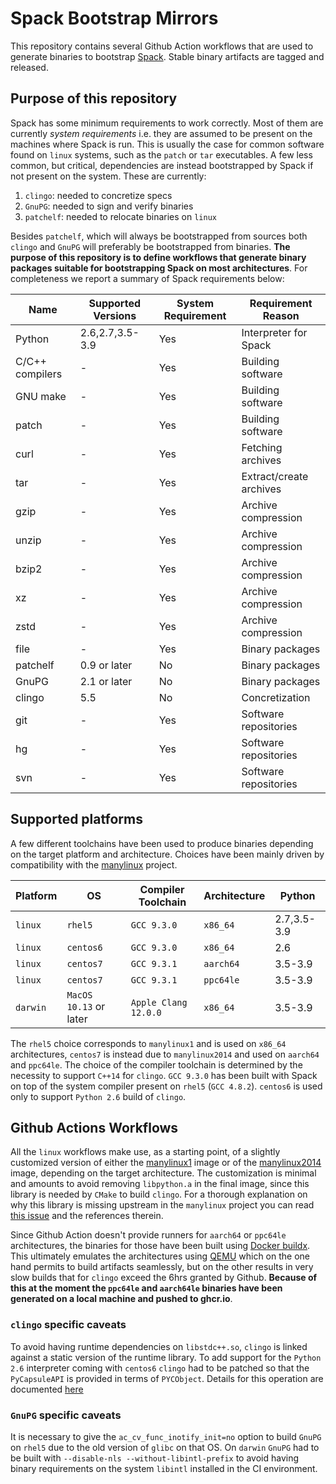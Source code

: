 # Spack Bootstrap Mirrors

This repository contains several Github Action workflows that are used
to generate binaries to bootstrap
[Spack](https://github.com/spack/spack).
Stable binary artifacts are tagged and released.

## Purpose of this repository

Spack has some minimum requirements to work correctly. Most of them are
currently _system requirements_ i.e. they are assumed to be present on
the machines where Spack is run. 
This is usually the case for common software found on `linux` systems,
such as the `patch` or `tar` executables.
A few less common, but critical, dependencies are
instead bootstrapped by Spack if not present on the system.
These are currently:

1. `clingo`: needed to concretize specs
2. `GnuPG`: needed to sign and verify binaries
3. `patchelf`: needed to relocate binaries on `linux`

Besides `patchelf`, which will always be bootstrapped from sources both
`clingo` and `GnuPG` will preferably be bootstrapped from binaries.
**The purpose of this repository is to define workflows that generate
binary packages suitable for bootstrapping Spack on most architectures**.
For completeness we report a summary of Spack requirements below:

Name | Supported Versions | System Requirement | Requirement Reason
--- | -------------------|---------------------|--------------------
Python | 2.6,2.7,3.5-3.9 | Yes | Interpreter for Spack
C/C++ compilers | - | Yes | Building software
GNU make | - | Yes | Building software
patch | - | Yes | Building software
curl | - | Yes | Fetching archives
tar   | - | Yes | Extract/create archives
gzip  | - | Yes | Archive compression
unzip | - | Yes | Archive compression
bzip2 | - | Yes | Archive compression
xz   | - | Yes | Archive compression
zstd  | - | Yes | Archive compression
file  | - |  Yes | Binary packages
patchelf  | 0.9 or later |  No | Binary packages
GnuPG  | 2.1 or later | No | Binary packages
clingo | 5.5 | No | Concretization
git | - | Yes | Software repositories
hg | - | Yes | Software repositories
svn | - | Yes | Software repositories

## Supported platforms

A few different toolchains have been used to produce binaries depending
on the target platform and architecture. Choices have been mainly driven
by compatibility with the [manylinux](https://github.com/pypa/manylinux) project.

Platform | OS | Compiler Toolchain | Architecture | Python
---------|----|--------------------|--------------|-------
`linux` | `rhel5` | `GCC 9.3.0`| `x86_64` | 2.7,3.5-3.9
`linux` | `centos6` | `GCC 9.3.0`| `x86_64` | 2.6
`linux` | `centos7` | `GCC 9.3.1`| `aarch64` | 3.5-3.9
`linux` | `centos7` | `GCC 9.3.1`| `ppc64le` | 3.5-3.9
`darwin`| `MacOS 10.13` or later | `Apple Clang 12.0.0` | `x86_64` | 3.5-3.9

The `rhel5` choice corresponds to `manylinux1` and is used on
`x86_64` architectures, `centos7` is instead due to `manylinux2014`
and used on `aarch64` and `ppc64le`.
The choice of the compiler toolchain is determined
by the necessity to support `C++14` for `clingo`. `GCC 9.3.0` has
been built with Spack on top of the system compiler present on
`rhel5` (`GCC 4.8.2`). `centos6` is used only to support `Python 2.6`
build of `clingo`.

## Github Actions Workflows

All the `linux` workflows make use, as a starting point, of a
slightly customized version of either the
[manylinux1](https://github.com/alalazo/manylinux/tree/manylinux1)
image or of the
[manylinux2014](https://github.com/alalazo/manylinux/tree/master) image, depending on the target architecture. The customization is minimal
and amounts to avoid removing `libpython.a` in the final image, since
this library is needed by `CMake` to build `clingo`. For a thorough
explanation on why this library is missing upstream in the `manylinux`
project you can read [this issue](https://github.com/pypa/manylinux/issues/255) and the references therein.

Since Github Action doesn't provide runners for `aarch64` or `ppc64le`
architectures, the binaries for those have been built using
[Docker buildx](https://docs.docker.com/buildx/working-with-buildx/).
This ultimately emulates the architectures using
[QEMU](https://www.qemu.org)
which on the one hand permits to build artifacts seamlessly,
but on the other results in very slow builds that for `clingo` exceed the 6hrs granted by Github.
**Because of this at the moment the `ppc64le` and `aarch64le` binaries have been generated on a local 
machine and pushed to ghcr.io**.

### `clingo` specific caveats

To avoid having runtime dependencies on `libstdc++.so`, `clingo` is
linked against a static version of the runtime library. To add support
for the `Python 2.6` interpreter coming with `centos6` `clingo` had to be patched so that the `PyCapsuleAPI` is provided in terms of
`PYCObject`. Details for this operation are documented [here](https://py3c.readthedocs.io/en/latest/capsulethunk.html)

### `GnuPG` specific caveats

It is necessary to give the `ac_cv_func_inotify_init=no` option to
build `GnuPG` on `rhel5` due to the old version of `glibc` on that OS.
On `darwin` `GnuPG` had to be built with `--disable-nls --without-libintl-prefix` to avoid having binary requirements on 
the system `libintl` installed in the CI environment.
